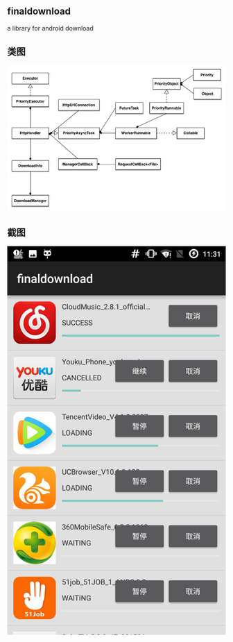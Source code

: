 finaldownload
------------------------------
a library for android download


类图
------------------------------
 ![image](https://github.com/lacorey/Grocery/blob/master/images/download.jpg)


截图
------------------------------
![image](https://github.com/lacorey/Grocery/blob/master/images/download-screenshot.png)
